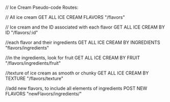 // Ice Cream Pseudo-code Routes:

// All ice cream
GET ALL ICE CREAM FLAVORS "/flavors"

// Ice cream and the ID associated with each flavor
GET ALL ICE CREAM BY ID "/flavors/:id"

//each flavor and their ingredients
GET ALL ICE CREAM BY INGREDIENTS "flavors/ingredients"

//in the ingredients, look for fruit
GET ALL ICE CREAM BY FRUIT "/flavors/ingredients/fruit"

//texture of ice cream as smooth or chunky
GET ALL ICE CREAM BY TEXTURE "/flavors/texture"

//add new flavors, to include all elements of ingredients
POST NEW FLAVORS "newFlavors/ingredients/"